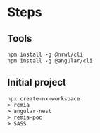 # Steps
## Tools
```
npm install -g @nrwl/cli
npm install -g @angular/cli
```

## Initial project

```
npx create-nx-workspace
> remia
> angular-nest
> remia-poc
> SASS
```
